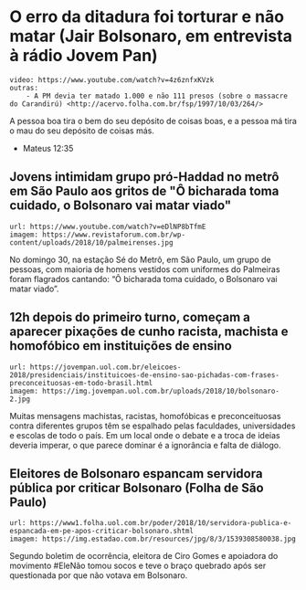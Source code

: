 # O erro da ditadura foi torturar e não matar (Jair Bolsonaro, em entrevista à rádio Jovem Pan)

    video: https://www.youtube.com/watch?v=4z6znfxKVzk
    outras:
        - A PM devia ter matado 1.000 e não 111 presos (sobre o massacre do Carandirú) <http://acervo.folha.com.br/fsp/1997/10/03/264/>

A pessoa boa tira o bem do seu depósito de coisas boas, e a pessoa má tira o mau do seu depósito de coisas más.
- Mateus 12:35


## Jovens intimidam grupo pró-Haddad no metrô em São Paulo aos gritos de "Ô bicharada toma cuidado, o Bolsonaro vai matar viado"

    url: https://www.youtube.com/watch?v=eDlNP8bTfmE
    imagem: https://www.revistaforum.com.br/wp-content/uploads/2018/10/palmeirenses.jpg

No domingo 30, na estação Sé do Metrô, em São Paulo, um grupo de pessoas, com
maioria de homens vestidos com uniformes do Palmeiras foram flagrados cantando:
“Ô bicharada toma cuidado, o Bolsonaro vai matar viado”.


## 12h depois do primeiro turno, começam a aparecer pixações de cunho racista, machista e homofóbico em instituições de ensino

    url: https://jovempan.uol.com.br/eleicoes-2018/presidenciais/instituicoes-de-ensino-sao-pichadas-com-frases-preconceituosas-em-todo-brasil.html
    imagem: https://img.jovempan.uol.com.br/uploads/2018/10/bolsonaro-2.jpg

Muitas mensagens machistas, racistas, homofóbicas e preconceituosas contra
diferentes grupos têm se espalhado pelas faculdades, universidades e escolas de
todo o país. Em um local onde o debate e a troca de ideias deveria imperar, o
que parece dominar é a ignorância e falta de diálogo.


## Eleitores de Bolsonaro espancam servidora pública por criticar Bolsonaro (Folha de São Paulo)

    url: https://www1.folha.uol.com.br/poder/2018/10/servidora-publica-e-espancada-em-pe-apos-criticar-bolsonaro.shtml
    imagem: https://img.estadao.com.br/resources/jpg/8/3/1539308580038.jpg

Segundo boletim de ocorrência, eleitora de Ciro Gomes e apoiadora do movimento #EleNão
tomou socos e teve o braço quebrado após ser questionada por que não votava em
Bolsonaro.